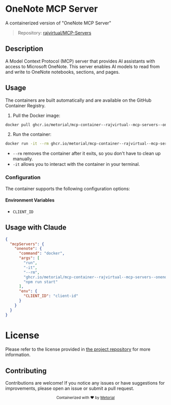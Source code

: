 
# OneNote MCP Server

A containerized version of "OneNote MCP Server"

> Repository: [rajvirtual/MCP-Servers](https://github.com/rajvirtual/MCP-Servers)

## Description

A Model Context Protocol (MCP) server that provides AI assistants with access to Microsoft OneNote. This server enables AI models to read from and write to OneNote notebooks, sections, and pages.


## Usage

The containers are built automatically and are available on the GitHub Container Registry.

1. Pull the Docker image:

```bash
docker pull ghcr.io/metorial/mcp-container--rajvirtual--mcp-servers--onenote
```

2. Run the container:

```bash
docker run -it --rm ghcr.io/metorial/mcp-container--rajvirtual--mcp-servers--onenote 
```

- `--rm` removes the container after it exits, so you don't have to clean up manually.
- `-it` allows you to interact with the container in your terminal.


### Configuration

The container supports the following configuration options:




#### Environment Variables

- `CLIENT_ID`




## Usage with Claude

```json
{
  "mcpServers": {
    "onenote": {
      "command": "docker",
      "args": [
        "run",
        "-it",
        "--rm",
        "ghcr.io/metorial/mcp-container--rajvirtual--mcp-servers--onenote",
        "npm run start"
      ],
      "env": {
        "CLIENT_ID": "client-id"
      }
    }
  }
}
```

# License

Please refer to the license provided in [the project repository](https://github.com/rajvirtual/MCP-Servers) for more information.

## Contributing

Contributions are welcome! If you notice any issues or have suggestions for improvements, please open an issue or submit a pull request.

<div align="center">
  <sub>Containerized with ❤️ by <a href="https://metorial.com">Metorial</a></sub>
</div>
  